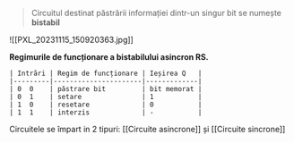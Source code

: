 > Circuitul destinat păstrării informației dintr-un singur bit se numește **bistabil**

![[PXL_20231115_150920363.jpg]]

**Regimurile de funcționare a bistabilului asincron RS.**
```
| Intrări | Regim de funcționare | Ieșirea Q   |
|---------|----------------------|-------------|
| 0  0    | păstrare bit         | bit memorat |
| 0  1    | setare               | 1           |
| 1  0    | resetare             | 0           |
| 1  1    | interzis             | -           |
```

Circuitele se împart in 2 tipuri:  [[Circuite asincrone]] și  [[Circuite sincrone]]